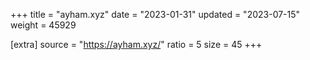 +++
title = "ayham.xyz"
date = "2023-01-31"
updated = "2023-07-15"
weight = 45929

[extra]
source = "https://ayham.xyz/"
ratio = 5
size = 45
+++
